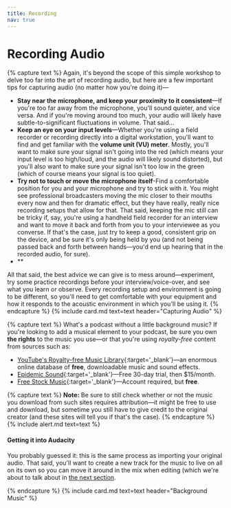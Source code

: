 ```yaml
---
title: Recording
nav: true
---
```


# Recording Audio

{% capture text %}
Again, it's beyond the scope of this simple workshop to delve too far into the art of recording audio, but here are a few important tips for capturing audio (no matter how you're doing it)—
- **Stay near the microphone, and keep your proximity to it consistent**—If you're too far away from the microphone, you'll sound quieter, and vice versa. And if you're moving around too much, your audio will likely have subtle-to-significant fluctuations in volume. That said...
- **Keep an eye on your input levels**—Whether you're using a field recorder or recording directly into a digital workstation, you'll want to find and get familiar with the **volume unit (VU) meter**. Mostly, you'll want to make sure your signal isn't going into the red (which means your input level is too high/loud, and the audio will likely sound distorted), but you'll also want to make sure your signal isn't too low in the green (which of course means your signal is too quiet).
- **Try not to touch or move the microphone itself**-Find a comfortable position for you and your microphone and try to stick with it. You might see professional broadcasters moving the mic closer to their mouths every now and then for dramatic effect, but they have really, really nice recording setups that allow for that. That said, keeping the mic still can be tricky if, say, you're using a handheld field recorder for an interview and want to move it back and forth from you to your interviewee as you converse. If that's the case, just try to keep a good, consistent grip on the device, and be sure it's only being held by you (and not being passed back and forth between hands—you'd end up hearing that in the recorded audio, for sure).
- **

All that said, the best advice we can give is to mess around—experiment, try some practice recordings before your interview/voice-over, and see what you learn or observe. Every recording setup and environment is going to be different, so you'll need to get comfortable with your equipment and how it responds to the acoustic environment in which you'll be using it. 
{% endcapture %}
{% include card.md text=text header="Capturing Audio" %}

{% capture text %}
What's a podcast without a little background music? If you're looking to add a musical element to your podcast, be sure you own **the rights** to the music you use—or that you're using *royalty-free* content from sources such as:
- [YouTube's Royalty-free Music Library](https://www.youtube.com/audiolibrary/music?ar=2){:target='_blank'}—an enormous online database of **free**, downloadable music and sound effects.
- [Epidemic Sound](https://www.epidemicsound.com/creator-subscription/){:target='_blank'}—Free 30-day trial, then $15/month.
- [Free Stock Music](https://www.freestockmusic.com/){:target='_blank'}—Account required, but **free**.

{% capture text %}
**Note:** Be sure to still check whether or not the music you download from such sites requires attribution—it might be free to use and download, but sometime you still have to give credit to the original creator (and these sites will tell you if that's the case).
{% endcapture %}
{% include alert.md text=text %}

#### Getting it into Audacity

You probably guessed it: this is the same process as importing your original audio. That said, you'll want to create a new track for the music to live on all on its own so you can move it around in the mix when editing (which we're about to talk about in <a href="{{ '/content/2-Editing.html' | relative_url }}">the next section</a>.

{% endcapture %}
{% include card.md text=text header="Background Music" %}